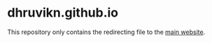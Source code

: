 dhruvikn.github.io
==================
This repository only contains the redirecting file to the [main website](http://dhruvikneharia.in/).
